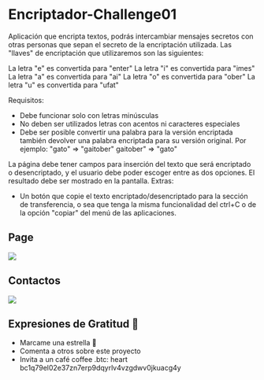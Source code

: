 # Encriptador-Challenge01

Aplicación que encripta textos, podrás intercambiar mensajes secretos con otras personas que sepan el secreto de la encriptación utilizada. Las "llaves" de encriptación que utilizaremos son las siguientes:

La letra "e" es convertida para "enter"
La letra "i" es convertida para "imes"
La letra "a" es convertida para "ai"
La letra "o" es convertida para "ober"
La letra "u" es convertida para "ufat"

Requisitos:
- Debe funcionar solo con letras minúsculas
- No deben ser utilizados letras con acentos ni caracteres especiales
- Debe ser posible convertir una palabra para la versión encriptada también devolver una palabra encriptada para su versión original.
Por ejemplo:
"gato" => "gaitober"
gaitober" => "gato"

La página debe tener campos para inserción del texto que será encriptado o desencriptado, y el usuario debe poder escoger entre as dos opciones.
El resultado debe ser mostrado en la pantalla.
Extras:
- Un botón que copie el texto encriptado/desencriptado para la sección de transferencia, o sea que tenga la misma funcionalidad del ctrl+C o de la opción "copiar" del menú de las aplicaciones.
## Page
<a href="https://irisarias.github.io/Encriptador-Challenge01/"><img src="https://img.shields.io/badge/GitHub%20Pages-222222?style=for-the-badge&logo=GitHub%20Pages&logoColor=white"></a>
## Contactos
<a href="https://www.linkedin.com/in/iris628/"><img src="https://img.shields.io/badge/LinkedIn-0077B5?style=for-the-badge&logo=linkedin&logoColor=white"></a>

## Expresiones de Gratitud :gift:
- Marcame una estrella :star2:
- Comenta a otros sobre este proyecto
- Invita a un café coffee .btc: heart bc1q79el02e37zn7erp9dqyrlv4vzgdwv0jkuacg4y

